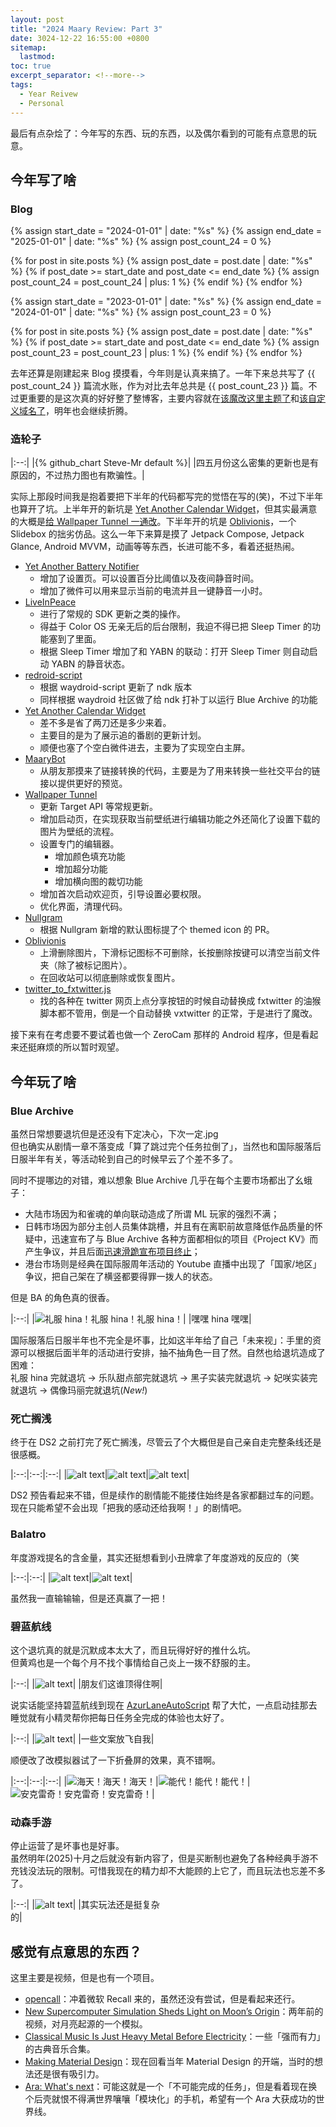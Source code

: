 ```yaml
---
layout: post
title: "2024 Maary Review: Part 3"
date: 3024-12-22 16:55:00 +0800
sitemap:
  lastmod: 
toc: true 
excerpt_separator: <!--more-->
tags:
  - Year Reivew
  - Personal
---
```


最后有点杂烩了：今年写的东西、玩的东西，以及偶尔看到的可能有点意思的玩意。  

<!--more-->

## 今年写了啥

### Blog

{% assign start_date = "2024-01-01" | date: "%s" %}
{% assign end_date = "2025-01-01" | date: "%s" %}
{% assign post_count_24 = 0 %}

{% for post in site.posts %}
  {% assign post_date = post.date | date: "%s" %}
  {% if post_date >= start_date and post_date <= end_date %}
    {% assign post_count_24 = post_count_24 | plus: 1 %}
  {% endif %}
{% endfor %}

{% assign start_date = "2023-01-01" | date: "%s" %}
{% assign end_date = "2024-01-01" | date: "%s" %}
{% assign post_count_23 = 0 %}

{% for post in site.posts %}
  {% assign post_date = post.date | date: "%s" %}
  {% if post_date >= start_date and post_date <= end_date %}
    {% assign post_count_23 = post_count_23 | plus: 1 %}
  {% endif %}
{% endfor %}

去年还算是刚建起来 Blog 摸摸看，今年则是认真来搞了。一年下来总共写了 {{ post_count_24 }} 篇流水账，作为对比去年总共是 {{ post_count_23 }} 篇。不过更重要的是这次真的好好整了整博客，主要内容就在[该魔改这里主题了](2024-04-24-maary-flavored-minima.md)和[该自定义域名了](2024-04-24-custom-domain!.md)，明年也会继续折腾。  

### 造轮子

|:--:|
|{% github_chart Steve-Mr default %}|
|四五月份这么密集的更新也是有原因的，不过热力图也有欺骗性。|

实际上那段时间我是抱着要把下半年的代码都写完的觉悟在写的(笑)，不过下半年也算开了坑。上半年开的新坑是 [Yet Another Calendar Widget](https://github.com/Steve-Mr/YetAnotherCalendarWidget)，但其实最满意的大概是[给 Wallpaper Tunnel 一通改](2024-04-22-Wallpaper-Tunnel-3.0.md)。下半年开的坑是 [Oblivionis](https://github.com/Steve-Mr/Oblivionis)，一个 Slidebox 的拙劣仿品。这么一年下来算是摸了 Jetpack Compose, Jetpack Glance, Android MVVM，动画等等东西，长进可能不多，看着还挺热闹。  

- [Yet Another Battery Notifier](https://github.com/Steve-Mr/YetAnotherBatteryNotifier)
  - 增加了设置页。可以设置百分比阈值以及夜间静音时间。
  - 增加了微件可以用来显示当前的电流并且一键静音一小时。
- [LiveInPeace](https://github.com/Steve-Mr/LiveInPeace)
  - 进行了常规的 SDK 更新之类的操作。
  - 得益于 Color OS 无亲无后的后台限制，我迫不得已把 Sleep Timer 的功能塞到了里面。
  - 根据 Sleep Timer 增加了和 YABN 的联动：打开 Sleep Timer 则自动启动 YABN 的静音状态。
- [redroid-script](https://github.com/Steve-Mr/redroid-script)
  - 根据 waydroid-script 更新了 ndk 版本
  - 同样根据 waydroid 社区做了给 ndk 打补丁以运行 Blue Archive 的功能
- [Yet Another Calendar Widget](https://github.com/Steve-Mr/YetAnotherCalendarWidget)
  - 差不多是省了两刀还是多少来着。
  - 主要目的是为了展示追的番剧的更新计划。
  - 顺便也塞了个空白微件进去，主要为了实现空白主屏。
- [MaaryBot](https://gist.github.com/Steve-Mr/3d6c03ef1e09594330b174d7e6dc20f9)
  - 从朋友那摸来了链接转换的代码，主要是为了用来转换一些社交平台的链接以提供更好的预览。
- [Wallpaper Tunnel](https://github.com/Steve-Mr/WallpaperTunnel)
  - 更新 Target API 等常规更新。
  - 增加启动页，在实现获取当前壁纸进行编辑功能之外还简化了设置下载的图片为壁纸的流程。
  - 设置专门的编辑器。
    - 增加颜色填充功能
    - 增加超分功能
    - 增加横向图的裁切功能
  - 增加首次启动欢迎页，引导设置必要权限。
  - 优化界面，清理代码。
- [Nullgram](https://github.com/qwq233/Nullgram)
  - 根据 Nullgram 新增的默认图标提了个 themed icon 的 PR。
- [Oblivionis](https://github.com/Steve-Mr/Oblivionis)
  - 上滑删除图片，下滑标记图标不可删除，长按删除按键可以清空当前文件夹（除了被标记图片）。
  - 在回收站可以彻底删除或恢复图片。
- [twitter_to_fxtwitter.js](https://gist.github.com/Steve-Mr/225223060230a2dcd6a0e57efeb97325)
  - 找的各种在 twitter 网页上点分享按钮的时候自动替换成 fxtwitter 的油猴脚本都不管用，倒是一个自动替换 vxtwitter 的正常，于是进行了魔改。

接下来有在考虑要不要试着也做一个 ZeroCam 那样的 Android 程序，但是看起来还挺麻烦的所以暂时观望。 


## 今年玩了啥

### Blue Archive

虽然日常想要退坑但是还没有下定决心，下次一定.jpg  
但也确实从剧情一章不落变成「算了跳过完个任务拉倒了」，当然也和国际服落后日服半年有关，等活动轮到自己的时候早云了个差不多了。  

同时不提哪边的对错，难以想象 Blue Archive 几乎在每个主要市场都出了幺蛾子：  
- 大陆市场因为和雀魂的单向联动造成了所谓 ML 玩家的强烈不满；
- 日韩市场因为部分主创人员集体跳槽，并且有在离职前故意降低作品质量的怀疑中，迅速宣布了与 Blue Archive 各种方面都相似的项目《Project KV》而产生争议，并且后面[迅速滑跪宣布项目终止](https://gnn.gamer.com.tw/detail.php?sn=273508)；
- 港台市场则是经典在国际服周年活动的 Youtube 直播中出现了「国家/地区」争议，把自己架在了横竖都要得罪一拨人的状态。  

但是 BA 的角色真的很香。  

|:--:|
|![礼服 hina！礼服 hina！礼服 hina！](/assets/2024-12-31-2024-Maary-Review/image-27.webp)|
|嘿嘿 hina 嘿嘿|

国际服落后日服半年也不完全是坏事，比如这半年给了自己「未来视」：手里的资源可以根据后面半年的活动进行安排，抽不抽角色一目了然。自然也给退坑造成了困难：  
礼服 hina 完就退坑 -> 乐队甜点部完就退坑 -> 黑子实装完就退坑 -> 妃咲实装完就退坑 -> 偶像玛丽完就退坑(*New!*)

### 死亡搁浅

终于在 DS2 之前打完了死亡搁浅，尽管云了个大概但是自己亲自走完整条线还是很感概。  

|:--:|:--:|:--:|
|![alt text](/assets/2024-12-31-2024-Maary-Review/image-28.webp)|![alt text](/assets/2024-12-31-2024-Maary-Review/image-29.webp)|![alt text](/assets/2024-12-31-2024-Maary-Review/image-30.webp)|

DS2 预告看起来不错，但是续作的剧情能不能搂住始终是各家都翻过车的问题。现在只能希望不会出现「把我的感动还给我啊！」的剧情吧。

### Balatro

年度游戏提名的含金量，其实还挺想看到小丑牌拿了年度游戏的反应的（笑  

|:--:|:--:|
|![alt text](/assets/2024-12-31-2024-Maary-Review/image-31.webp)|![alt text](/assets/2024-12-31-2024-Maary-Review/image-32.webp)|

虽然我一直输输输，但是还真赢了一把！  

### 碧蓝航线

这个退坑真的就是沉默成本太大了，而且玩得好好的推什么坑。  
但黄鸡也是一个每个月不找个事情给自己炎上一拨不舒服的主。  

|:--:|
|![alt text](/assets/2024-12-31-2024-Maary-Review/image-33.webp)|
|朋友们这谁顶得住啊|

说实话能坚持碧蓝航线到现在 [AzurLaneAutoScript](https://github.com/LmeSzinc/AzurLaneAutoScript) 帮了大忙，一点启动挂那去睡觉就有小精灵帮你把每日任务全完成的体验也太好了。  

<div markdown='block' style="width: 50%;">

|:--:|
|![alt text](/assets/2024-12-31-2024-Maary-Review/image-37.webp)|
|一些文案放飞自我|

</div>

顺便改了改模拟器试了一下折叠屏的效果，真不错啊。  

|:--:|:--:|:--:|
|![海天！海天！海天！](/assets/2024-12-31-2024-Maary-Review/image-34.webp)|![能代！能代！能代！](/assets/2024-12-31-2024-Maary-Review/image-35.webp)|![安克雷奇！安克雷奇！安克雷奇！](/assets/2024-12-31-2024-Maary-Review/image-36.webp)|


### 动森手游

停止运营了是坏事也是好事。  
虽然明年(2025)十月之后就没有新内容了，但是买断制也避免了各种经典手游不充钱没法玩的限制。可惜我现在的精力却不大能顾的上它了，而且玩法也忘差不多了。  

<div markdown="block" style="width: 50%;">

|:--:|
|![alt text](/assets/2024-12-31-2024-Maary-Review/20241221230910.webp)|
|其实玩法还是挺复杂的|

</div>

## 感觉有点意思的东西？

这里主要是视频，但是也有一个项目。  

- [opencall](https://github.com/openrecall/openrecall)：冲着微软 Recall 来的，虽然还没有尝试，但是看起来还行。
- [New Supercomputer Simulation Sheds Light on Moon’s Origin](https://www.youtube.com/watch?v=kRlhlCWplqk)：两年前的视频，对月亮起源的一个模拟。
- [Classical Music Is Just Heavy Metal Before Electricity](https://www.youtube.com/watch?v=Zdol7Q3DMs4)：一些「强而有力」的古典音乐合集。
- [Making Material Design](https://www.youtube.com/watch?v=rrT6v5sOwJg)：现在回看当年 Material Design 的开端，当时的想法还是很有吸引力。
- [Ara: What's next](https://www.youtube.com/watch?v=aWW5mQadZAY)：可能这就是一个「不可能完成的任务」，但是看着现在换个后壳就恨不得满世界嚷嚷「模块化」的手机，希望有一个 Ara 大获成功的世界线。